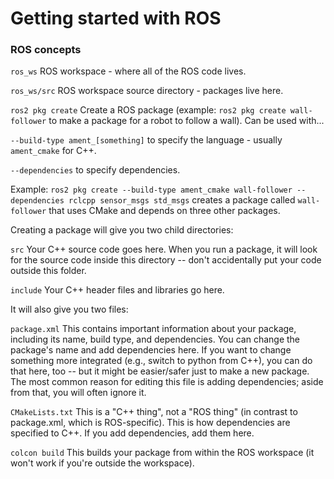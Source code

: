 # Getting started with ROS

### ROS concepts

`ros_ws`
ROS workspace - where all of the ROS code lives.

`ros_ws/src`
ROS workspace source directory - packages live here.

`ros2 pkg create`
Create a ROS package (example: `ros2 pkg create wall-follower` to make a package for a robot to follow a wall).
Can be used with...

`--build-type ament_[something]` to specify the language - usually `ament_cmake` for C++.

`--dependencies` to specify dependencies.

Example: `ros2 pkg create --build-type ament_cmake wall-follower --dependencies rclcpp sensor_msgs std_msgs` creates a package called `wall-follower` that uses CMake and depends on three other packages.

Creating a package will give you two child directories:

`src`
Your C++ source code goes here. When you run a package, it will look for the source code inside this directory -- don't accidentally put your code outside this folder.

`include`
Your C++ header files and libraries go here.

It will also give you two files:

`package.xml`
This contains important information about your package, including its name, build type, and dependencies. You can change the package's name and add dependencies here. If you want to change something more integrated (e.g., switch to python from C++), you can do that here, too -- but it might be easier/safer just to make a new package. The most common reason for editing this file is adding dependencies; aside from that, you will often ignore it.

`CMakeLists.txt`
This is a "C++ thing", not a "ROS thing" (in contrast to package.xml, which is ROS-specific). This is how dependencies are specified to C++. If you add dependencies, add them here.

`colcon build`
This builds your package from within the ROS workspace (it won't work if you're outside the workspace).

